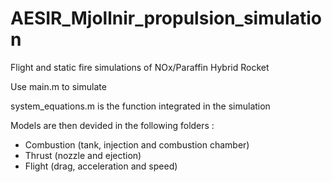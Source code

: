 # AESIR_Mjollnir_propulsion_simulation
Flight and static fire simulations of NOx/Paraffin Hybrid Rocket

Use main.m to simulate

system_equations.m is the function integrated in the simulation

Models are then devided in the following folders :
* Combustion (tank, injection and combustion chamber)
* Thrust (nozzle and ejection)
* Flight (drag, acceleration and speed)

